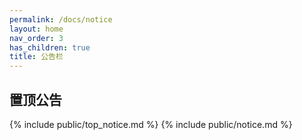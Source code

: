 ```yaml
---
permalink: /docs/notice
layout: home
nav_order: 3
has_children: true
title: 公告栏
---
```


## 置顶公告

{% include public/top_notice.md %}
{% include public/notice.md %}
